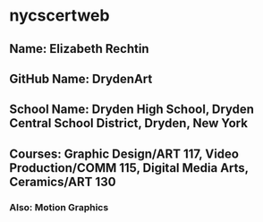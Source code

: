 # nycscertweb
## Name: Elizabeth Rechtin
## GitHub Name: DrydenArt
## School Name: Dryden High School, Dryden Central School District, Dryden, New York
## Courses: Graphic Design/ART 117, Video Production/COMM 115, Digital Media Arts, Ceramics/ART 130
### Also: Motion Graphics
